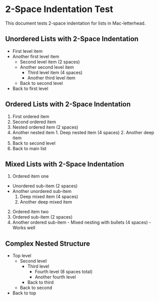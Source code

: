 # 2-Space Indentation Test

This document tests 2-space indentation for lists in Mac-letterhead.

## Unordered Lists with 2-Space Indentation

- First level item
- Another first level item
  - Second level item (2 spaces)
  - Another second level item
    - Third level item (4 spaces)
    - Another third level item
  - Back to second level
- Back to first level

## Ordered Lists with 2-Space Indentation

1. First ordered item
2. Second ordered item
  1. Nested ordered item (2 spaces)
  2. Another nested item
    1. Deep nested item (4 spaces)
    2. Another deep item
  3. Back to second level
3. Back to main list

## Mixed Lists with 2-Space Indentation

1. Ordered item one
  - Unordered sub-item (2 spaces)
  - Another unordered sub-item
    1. Deep mixed item (4 spaces)
    2. Another deep mixed item
2. Ordered item two
  1. Ordered sub-item (2 spaces)
  2. Another ordered sub-item
    - Mixed nesting with bullets (4 spaces)
    - Works well

## Complex Nested Structure

- Top level
  - Second level
    - Third level
      - Fourth level (8 spaces total)
      - Another fourth level
    - Back to third
  - Back to second
- Back to top